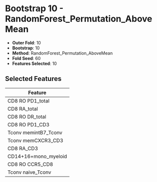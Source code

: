 # Bootstrap 10 - RandomForest_Permutation_AboveMean

- **Outer Fold**: 10
- **Bootstrap**: 10
- **Method**: RandomForest_Permutation_AboveMean
- **Fold Seed**: 60
- **Features Selected**: 10

## Selected Features

| Feature |
|---------|
| CD8 RO PD1_total |
| CD8 RA_total |
| CD8 RO DR_total |
| CD8 RO PD1_CD3 |
| Tconv memintB7_Tconv |
| Tconv memCXCR3_CD3 |
| CD8 RA_CD3 |
| CD14+16+mono_myeloid |
| CD8 RO CCR5_CD8 |
| Tconv naive_Tconv |
